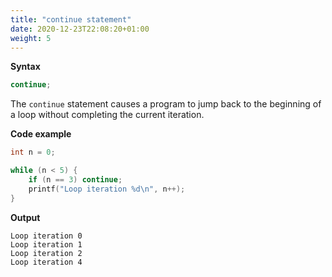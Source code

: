 ```yaml
---
title: "continue statement"
date: 2020-12-23T22:08:20+01:00
weight: 5
---
```


**Syntax**

```c
continue;
```

The `continue` statement causes a program to jump back to the beginning of a loop without completing the current iteration.

**Code example**

```c
int n = 0;

while (n < 5) {
    if (n == 3) continue;
    printf("Loop iteration %d\n", n++);
}
```

**Output**

```
Loop iteration 0
Loop iteration 1
Loop iteration 2
Loop iteration 4
```
